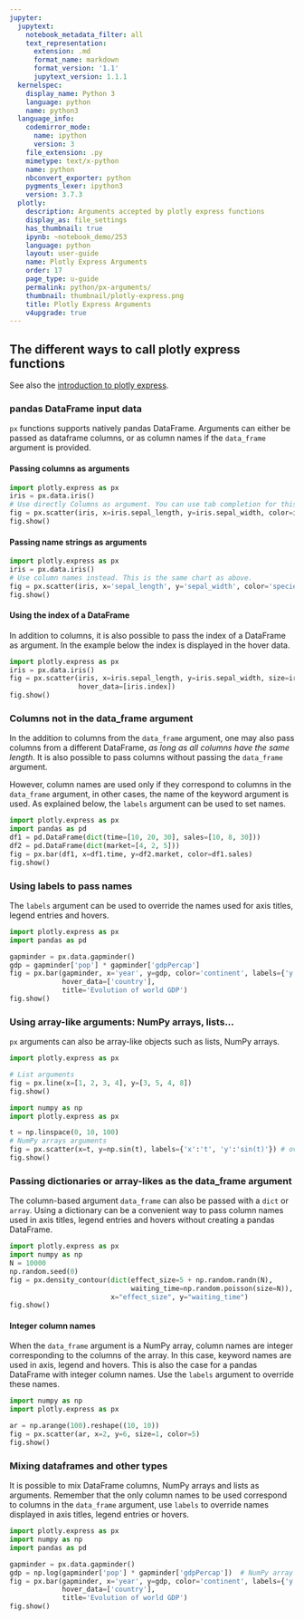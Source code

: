 ```yaml
---
jupyter:
  jupytext:
    notebook_metadata_filter: all
    text_representation:
      extension: .md
      format_name: markdown
      format_version: '1.1'
      jupytext_version: 1.1.1
  kernelspec:
    display_name: Python 3
    language: python
    name: python3
  language_info:
    codemirror_mode:
      name: ipython
      version: 3
    file_extension: .py
    mimetype: text/x-python
    name: python
    nbconvert_exporter: python
    pygments_lexer: ipython3
    version: 3.7.3
  plotly:
    description: Arguments accepted by plotly express functions
    display_as: file_settings
    has_thumbnail: true
    ipynb: ~notebook_demo/253
    language: python
    layout: user-guide
    name: Plotly Express Arguments
    order: 17
    page_type: u-guide
    permalink: python/px-arguments/
    thumbnail: thumbnail/plotly-express.png
    title: Plotly Express Arguments
    v4upgrade: true
---
```


## The different ways to call plotly express functions

See also the [introduction to plotly express](./plotly-express).

### pandas DataFrame input data

`px` functions supports natively pandas DataFrame. Arguments can either be passed as dataframe columns, or as column names if the `data_frame` argument is provided.

#### Passing columns as arguments

```python
import plotly.express as px
iris = px.data.iris()
# Use directly Columns as argument. You can use tab completion for this!
fig = px.scatter(iris, x=iris.sepal_length, y=iris.sepal_width, color=iris.species, size=iris.petal_length)
fig.show()
```
#### Passing name strings as arguments

```python
import plotly.express as px
iris = px.data.iris()
# Use column names instead. This is the same chart as above.
fig = px.scatter(iris, x='sepal_length', y='sepal_width', color='species', size='petal_length')
fig.show()
```

#### Using the index of a DataFrame

In addition to columns, it is also possible to pass the index of a DataFrame as argument. In the example below the index is displayed in the hover data. 

```python
import plotly.express as px
iris = px.data.iris()
fig = px.scatter(iris, x=iris.sepal_length, y=iris.sepal_width, size=iris.petal_length,
                 hover_data=[iris.index])
fig.show()
```

### Columns not in the data_frame argument

In the addition to columns from the `data_frame` argument, one may also pass columns from a different DataFrame, *as long as all columns have the same length*. It is also possible to pass columns without passing the `data_frame` argument.

However, column names are used only if they correspond to columns in the `data_frame` argument, in other cases, the name of the keyword argument is used. As explained below, the `labels` argument can be used to set names.

```python
import plotly.express as px
import pandas as pd
df1 = pd.DataFrame(dict(time=[10, 20, 30], sales=[10, 8, 30]))
df2 = pd.DataFrame(dict(market=[4, 2, 5]))
fig = px.bar(df1, x=df1.time, y=df2.market, color=df1.sales)
fig.show()
```

### Using labels to pass names

The `labels` argument can be used to override the names used for axis titles, legend entries and hovers. 

```python
import plotly.express as px
import pandas as pd

gapminder = px.data.gapminder()
gdp = gapminder['pop'] * gapminder['gdpPercap']
fig = px.bar(gapminder, x='year', y=gdp, color='continent', labels={'y':'gdp'}, 
             hover_data=['country'],
             title='Evolution of world GDP')
fig.show()
```

### Using array-like arguments: NumPy arrays, lists...

`px` arguments can also be array-like objects such as lists, NumPy arrays. 

```python
import plotly.express as px

# List arguments
fig = px.line(x=[1, 2, 3, 4], y=[3, 5, 4, 8])
fig.show()
```

```python
import numpy as np
import plotly.express as px

t = np.linspace(0, 10, 100)
# NumPy arrays arguments
fig = px.scatter(x=t, y=np.sin(t), labels={'x':'t', 'y':'sin(t)'}) # override keyword names with labels
fig.show()
```

### Passing dictionaries or array-likes as the data_frame argument

The column-based argument `data_frame` can also be passed with a `dict` or `array`. Using a dictionary can be a convenient way to pass column names used in axis titles, legend entries and hovers without creating a pandas DataFrame.

```python
import plotly.express as px
import numpy as np
N = 10000
np.random.seed(0)
fig = px.density_contour(dict(effect_size=5 + np.random.randn(N), 
                              waiting_time=np.random.poisson(size=N)),
                         x="effect_size", y="waiting_time")
fig.show()
```

#### Integer column names

When the `data_frame` argument is a NumPy array, column names are integer corresponding to the columns of the array. In this case, keyword names are used in axis, legend and hovers. This is also the case for a pandas DataFrame with integer column names. Use the `labels` argument to override these names.

```python
import numpy as np
import plotly.express as px

ar = np.arange(100).reshape((10, 10))
fig = px.scatter(ar, x=2, y=6, size=1, color=5)
fig.show()
```

### Mixing dataframes and other types

It is possible to mix DataFrame columns, NumPy arrays and lists as arguments. Remember that the only column names to be used correspond to columns in the `data_frame` argument, use `labels` to override names displayed in axis titles, legend entries or hovers. 

```python
import plotly.express as px
import numpy as np
import pandas as pd

gapminder = px.data.gapminder()
gdp = np.log(gapminder['pop'] * gapminder['gdpPercap'])  # NumPy array
fig = px.bar(gapminder, x='year', y=gdp, color='continent', labels={'y':'log gdp'}, 
             hover_data=['country'],
             title='Evolution of world GDP')
fig.show()
```
